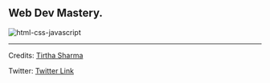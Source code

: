 ## Web Dev Mastery.

![html-css-javascript](https://github.com/user-attachments/assets/625bc474-4c59-459d-bb56-6a661e7354f5)

----

Credits: [Tirtha Sharma](https://github.com/genze121 "Tirtha Sharma")

Twitter: [Twitter Link](https://x.com/tirthagenze121 "Tirtha Sharma")
